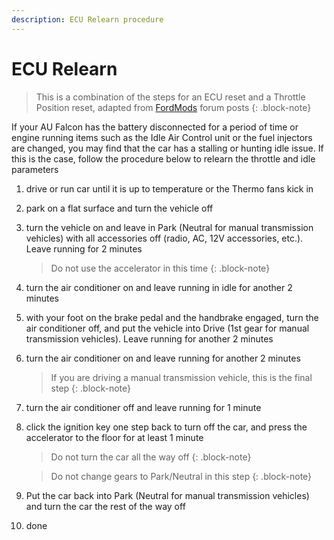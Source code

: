 ```yaml
---
description: ECU Relearn procedure
---
```


# ECU Relearn

> This is a combination of the steps for an ECU reset and a Throttle Position reset, adapted from [FordMods](../../Credits.md#information-cross-referencing) forum posts
{: .block-note}

If your AU Falcon has the battery disconnected for a period of time or engine running items such as the Idle Air Control unit or the fuel injectors are changed, you may find that the car has a stalling or hunting idle issue. If this is the case, follow the procedure below to relearn the throttle and idle parameters

1. drive or run car until it is up to temperature or the Thermo fans kick in
1. park on a flat surface and turn the vehicle off
1. turn the vehicle on and leave in Park (Neutral for manual transmission vehicles) with all accessories off (radio, AC, 12V accessories, etc.). Leave running for 2 minutes

    > Do not use the accelerator in this time
    {: .block-note}

1. turn the air conditioner on and leave running in idle for another 2 minutes
1. with your foot on the brake pedal and the handbrake engaged, turn the air conditioner off, and put the vehicle into Drive (1st gear for manual transmission vehicles). Leave running for another 2 minutes
1. turn the air conditioner on and leave running for another 2 minutes

    > If you are driving a manual transmission vehicle, this is the final step
    {: .block-note}

1. turn the air conditioner off and leave running for 1 minute
1. click the ignition key one step back to turn off the car, and press the accelerator to the floor for at least 1 minute

    > Do not turn the car all the way off
    {: .block-note}

    > Do not change gears to Park/Neutral in this step
    {: .block-note}

1. Put the car back into Park (Neutral for manual transmission vehicles) and turn the car the rest of the way off
1. done
